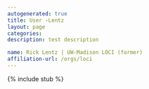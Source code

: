 ```yaml
---
autogenerated: true
title: User ›Lentz
layout: page
categories: 
description: test description

name: Rick Lentz | UW-Madison LOCI (former)
affiliation-url: /orgs/loci
---
```

{% include stub %}

